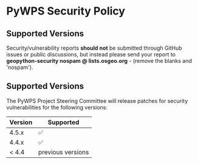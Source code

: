 # PyWPS Security Policy

## Supported Versions

Security/vulnerability reports **should not** be submitted through GitHub issues or public discussions, but instead please send your report 
to **geopython-security nospam @ lists.osgeo.org** - (remove the blanks and 'nospam').  

## Supported Versions

The PyWPS Project Steering Committee will release patches for security vulnerabilities for the following versions:

| Version | Supported          |
| ------- | ------------------ |
| 4.5.x | :white_check_mark: |
| 4.4.x | :white_check_mark: |
| < 4.4 | previous versions | :x:                |
